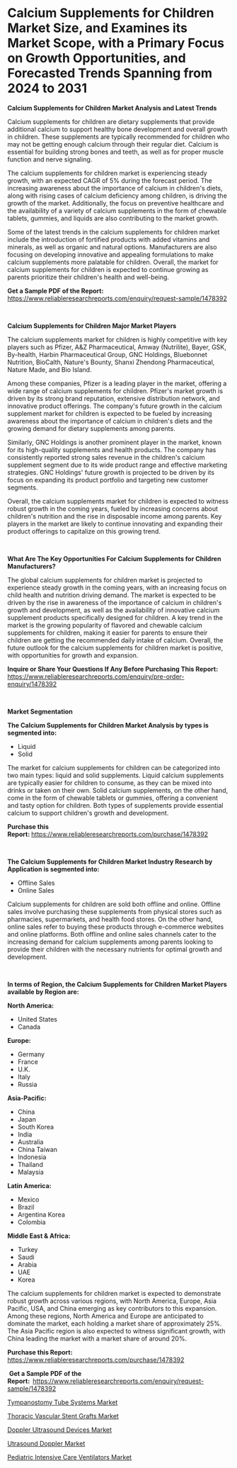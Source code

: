 <p><h1>Calcium Supplements for Children Market Size, and Examines its Market Scope, with a Primary Focus on Growth Opportunities, and Forecasted Trends Spanning from 2024 to 2031</h1></p><p><strong>Calcium Supplements for Children Market Analysis and Latest Trends</strong></p>
<p><p>Calcium supplements for children are dietary supplements that provide additional calcium to support healthy bone development and overall growth in children. These supplements are typically recommended for children who may not be getting enough calcium through their regular diet. Calcium is essential for building strong bones and teeth, as well as for proper muscle function and nerve signaling.</p><p>The calcium supplements for children market is experiencing steady growth, with an expected CAGR of 5% during the forecast period. The increasing awareness about the importance of calcium in children's diets, along with rising cases of calcium deficiency among children, is driving the growth of the market. Additionally, the focus on preventive healthcare and the availability of a variety of calcium supplements in the form of chewable tablets, gummies, and liquids are also contributing to the market growth.</p><p>Some of the latest trends in the calcium supplements for children market include the introduction of fortified products with added vitamins and minerals, as well as organic and natural options. Manufacturers are also focusing on developing innovative and appealing formulations to make calcium supplements more palatable for children. Overall, the market for calcium supplements for children is expected to continue growing as parents prioritize their children's health and well-being.</p></p>
<p><strong>Get a Sample PDF of the Report:&nbsp;</strong> <a href="https://www.reliableresearchreports.com/enquiry/request-sample/1478392">https://www.reliableresearchreports.com/enquiry/request-sample/1478392</a></p>
<p>&nbsp;</p>
<p><strong>Calcium Supplements for Children Major Market Players</strong></p>
<p><p>The calcium supplements market for children is highly competitive with key players such as Pfizer, A&Z Pharmaceutical, Amway (Nutrilite), Bayer, GSK, By-health, Harbin Pharmaceutical Group, GNC Holdings, Bluebonnet Nutrition, BioCalth, Nature's Bounty, Shanxi Zhendong Pharmaceutical, Nature Made, and Bio Island. </p><p>Among these companies, Pfizer is a leading player in the market, offering a wide range of calcium supplements for children. Pfizer's market growth is driven by its strong brand reputation, extensive distribution network, and innovative product offerings. The company's future growth in the calcium supplement market for children is expected to be fueled by increasing awareness about the importance of calcium in children's diets and the growing demand for dietary supplements among parents.</p><p>Similarly, GNC Holdings is another prominent player in the market, known for its high-quality supplements and health products. The company has consistently reported strong sales revenue in the children's calcium supplement segment due to its wide product range and effective marketing strategies. GNC Holdings' future growth is projected to be driven by its focus on expanding its product portfolio and targeting new customer segments.</p><p>Overall, the calcium supplements market for children is expected to witness robust growth in the coming years, fueled by increasing concerns about children's nutrition and the rise in disposable income among parents. Key players in the market are likely to continue innovating and expanding their product offerings to capitalize on this growing trend.</p></p>
<p>&nbsp;</p>
<p><strong>What Are The Key Opportunities For Calcium Supplements for Children Manufacturers?</strong></p>
<p><p>The global calcium supplements for children market is projected to experience steady growth in the coming years, with an increasing focus on child health and nutrition driving demand. The market is expected to be driven by the rise in awareness of the importance of calcium in children's growth and development, as well as the availability of innovative calcium supplement products specifically designed for children. A key trend in the market is the growing popularity of flavored and chewable calcium supplements for children, making it easier for parents to ensure their children are getting the recommended daily intake of calcium. Overall, the future outlook for the calcium supplements for children market is positive, with opportunities for growth and expansion.</p></p>
<p><strong>Inquire or Share Your Questions If Any Before Purchasing This Report:</strong> <a href="https://www.reliableresearchreports.com/enquiry/pre-order-enquiry/1478392">https://www.reliableresearchreports.com/enquiry/pre-order-enquiry/1478392</a></p>
<p>&nbsp;</p>
<p><strong>Market Segmentation</strong></p>
<p><strong>The Calcium Supplements for Children Market Analysis by types is segmented into:</strong></p>
<p><ul><li>Liquid</li><li>Solid</li></ul></p>
<p><p>The market for calcium supplements for children can be categorized into two main types: liquid and solid supplements. Liquid calcium supplements are typically easier for children to consume, as they can be mixed into drinks or taken on their own. Solid calcium supplements, on the other hand, come in the form of chewable tablets or gummies, offering a convenient and tasty option for children. Both types of supplements provide essential calcium to support children's growth and development.</p></p>
<p><strong>Purchase this Report:&nbsp;</strong><a href="https://www.reliableresearchreports.com/purchase/1478392">https://www.reliableresearchreports.com/purchase/1478392</a></p>
<p>&nbsp;</p>
<p><strong>The Calcium Supplements for Children Market Industry Research by Application is segmented into:</strong></p>
<p><ul><li>Offline Sales</li><li>Online Sales</li></ul></p>
<p><p>Calcium supplements for children are sold both offline and online. Offline sales involve purchasing these supplements from physical stores such as pharmacies, supermarkets, and health food stores. On the other hand, online sales refer to buying these products through e-commerce websites and online platforms. Both offline and online sales channels cater to the increasing demand for calcium supplements among parents looking to provide their children with the necessary nutrients for optimal growth and development.</p></p>
<p>&nbsp;</p>
<p><strong>In terms of Region, the Calcium Supplements for Children Market Players available by Region are:</strong></p>
<p>
    <p> <strong> North America: </strong>
        <ul>
            <li>United States</li>
            <li>Canada</li>
        </ul>
        </p> 
    <p> <strong> Europe: </strong>
        <ul>
            <li>Germany</li>
            <li>France</li>
            <li>U.K.</li>
            <li>Italy</li>
            <li>Russia</li>
        </ul>
        </p> 
    <p> <strong> Asia-Pacific: </strong>
        <ul>
            <li>China</li>
            <li>Japan</li>
            <li>South Korea</li>
            <li>India</li>
            <li>Australia</li>
            <li>China Taiwan</li>
            <li>Indonesia</li>
            <li>Thailand</li>
            <li>Malaysia</li>
        </ul>
        </p> 
    <p> <strong> Latin America: </strong>
        <ul>
            <li>Mexico</li>
            <li>Brazil</li>
            <li>Argentina Korea</li>
            <li>Colombia</li>
        </ul>
        </p> 
    <p> <strong> Middle East & Africa: </strong>
        <ul>
            <li>Turkey</li>
            <li>Saudi</li>
            <li>Arabia</li>
            <li>UAE</li>
            <li>Korea</li>
        </ul>
    </p>
    </p>
<p><p>The calcium supplements for children market is expected to demonstrate robust growth across various regions, with North America, Europe, Asia Pacific, USA, and China emerging as key contributors to this expansion. Among these regions, North America and Europe are anticipated to dominate the market, each holding a market share of approximately 25%. The Asia Pacific region is also expected to witness significant growth, with China leading the market with a market share of around 20%.</p></p>
<p><strong>Purchase this Report: </strong><a href="https://www.reliableresearchreports.com/purchase/1478392">https://www.reliableresearchreports.com/purchase/1478392</a></p>
<p>&nbsp;<strong>Get a Sample PDF of the Report:&nbsp;&nbsp;</strong><a href="https://www.reliableresearchreports.com/enquiry/request-sample/1478392">https://www.reliableresearchreports.com/enquiry/request-sample/1478392</a></p>
<p><strong></strong></p>
<p><p><a href="https://medium.com/@damorgan64868/tympanostomy-tube-systems-nbsp-market-focuses-on-market-share-size-and-projected-forecast-till-c213d5a81e13">Tympanostomy Tube Systems Market</a></p><p><a href="https://medium.com/@hannahrivera83/thoracic-vascular-stent-grafts-market-share-evolution-and-market-growth-trends-2024-2031-34e2ee87739e">Thoracic Vascular Stent Grafts Market</a></p><p><a href="https://medium.com/@jaremington56468/doppler-ultrasound-devices-market-trends-and-market-analysis-forecasted-for-period-2024-2031-47cadddced59">Doppler Ultrasound Devices Market</a></p><p><a href="https://medium.com/@jaremington56468/utrasound-doppler-market-trends-forecast-and-competitive-analysis-to-2031-a3002e875944">Utrasound Doppler Market</a></p><p><a href="https://medium.com/@damorgan64868/pediatric-intensive-care-ventilators-market-exploring-market-share-market-trends-and-future-33548178ff5c">Pediatric Intensive Care Ventilators Market</a></p></p>